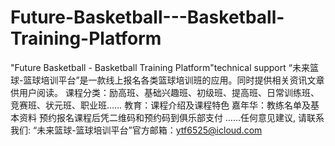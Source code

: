 # Future-Basketball---Basketball-Training-Platform
"Future Basketball - Basketball Training Platform"technical support
“未来篮球-篮球培训平台”是一款线上报名各类篮球培训班的应用。同时提供相关资讯文章供用户阅读。
课程分类：励高班、基础兴趣班、初级班、提高班、日常训练班、竞赛班、状元班、职业班……
教育：课程介绍及课程特色
嘉年华：教练名单及基本资料
预约报名课程后凭二维码和预约码到俱乐部支付
……任何意见建议, 请联系我们:  “未来篮球-篮球培训平台”官方邮箱：ytf6525@icloud.com

